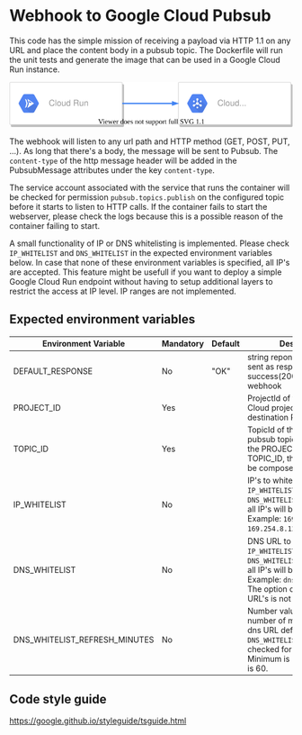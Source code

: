 # Webhook to Google Cloud Pubsub
This code has the simple mission of receiving a payload via HTTP 1.1 on any URL and place the content body in a pubsub topic.
The Dockerfile will run the unit tests and generate the image that can be used in a Google Cloud Run instance.

![](documentation/run_to_pubsub.svg)

The webhook will listen to any url path and HTTP method (GET, POST, PUT, ...). As long that there's a body, the message will be sent to Pubsub. The `content-type` of the http message header will be added in the PubsubMessage attributes under the key `content-type`.

The service account associated with the service that runs the container will be checked for permission `pubsub.topics.publish` on the configured topic before it starts to listen to HTTP calls. If the container fails to start the webserver, please check the logs because this is a possible reason of the container failing to start.

A small functionality of IP or DNS whitelisting is implemented. Please check `IP_WHITELIST` and `DNS_WHITELIST` in the expected environment variables below. In case that none of these environment variables is specified, all IP's are accepted. This feature might be usefull if you want to deploy a simple Google Cloud Run endpoint without having to setup additional layers to restrict the access at IP level. IP ranges are not implemented.

## Expected environment variables

|Environment Variable|Mandatory|Default|Description|
|--------------------|---------|-------|-----------|
|DEFAULT_RESPONSE|No|"OK"|string reponse that will be sent as response body on success(200) call of the webhook|
|PROJECT_ID|Yes||ProjectId of the Google Cloud project that the destination Pubsub is in|
|TOPIC_ID|Yes||TopicId of the destination pubsub topic. Internally, with the PROJECT_ID and TOPIC_ID, the topic name will be composed|
|IP_WHITELIST|No||IP's to whitelist. If `IP_WHITELIST` nor `DNS_WHITELIST` are specified, all IP's will be accepted. Example: `169.254.8.128` or `169.254.8.128;168.254.8.129`|
|DNS_WHITELIST|No||DNS URL to whitelist. If `IP_WHITELIST` nor `DNS_WHITELIST` are specified, all IP's will be accepted. Example: `dns.google.com`. The option of multiple DNS URL's is not implemented.|
|DNS_WHITELIST_REFRESH_MINUTES|No||Number value with the number of minutes that the dns URL defined in `DNS_WHITELIST` should be checked for IP's to whitelist. Minimum is 1, recomended is 60.|
 
## Code style guide
https://google.github.io/styleguide/tsguide.html
